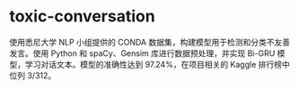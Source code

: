 # toxic-conversation
使用悉尼大学 NLP 小组提供的 CONDA 数据集，构建模型用于检测和分类不友善发言。使用 Python 和 spaCy、Gensim 库进行数据预处理，并实现 Bi-GRU 模型，学习对话文本。模型的准确性达到 97.24%，在项目相关的 Kaggle 排行榜中位列 3/312。
